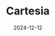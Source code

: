 ---  
layout: startup_page  
title: "Cartesia"  
id: "cartesia.ai"  
permalink: "/cartesiacartesia.ai12122024/"  
website: "https://www.cartesia.ai/"  
funding_round: "Series A"  
funding_amount: "$22M"  
investors: "Index Ventures, A* Capital, Conviction, General Catalyst, Lightspeed, SV Angel"  
about: "Cartesia develops state space models (SSMs), a highly efficient AI model architecture, to process large amounts of data (text, images, etc.) at once. Their flagship product, Sonic, is a fast voice cloning model available via API and web dashboard. Cartesia aims to become the leading provider of multimodal foundation models for all devices."  
markets: "AI, Machine Learning, Voice Technology, Software Development"  
hq: "San Francisco, California, United States"  
founded_year: "2023"  
linkedin: "https://www.linkedin.com/company/cartesia-ai"  
twitter: "https://twitter.com/cartesia_ai"  
instagram: ""  
facebook: "https://www.facebook.com/61570470266623"  
crunchbase: "https://www.crunchbase.com/organization/cartesia"  
pitchbook: "https://pitchbook.com/profiles/company/568890-82"  

date_display: "12-Dec-2024"  
date: "2024-12-12"

# SEO Optimization  
meta_title: "Cartesia - Series A Funding ($22M)"  
meta_description: "Cartesia, Cartesia develops state space models (SSMs), a highly efficient AI model architecture, to process large amounts of data (text, images, etc.) at once. ..."  
meta_keywords: "Cartesia, AI, Machine Learning, Voice Technology, Software Development, Series A funding"  
canonical_url: "https://startup.projectstartups.com/cartesiacartesia.ai12122024/"  
---